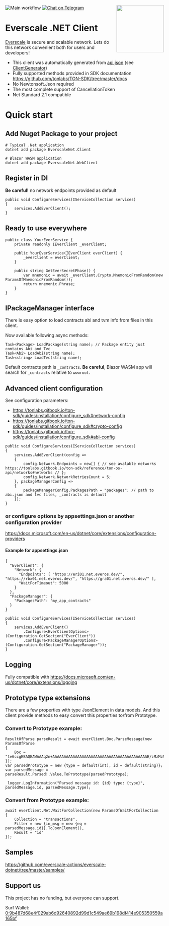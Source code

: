 ![Main workflow](https://github.com/everscale-actions/everscale-dotnet/workflows/Main%20workflow/badge.svg)
[![Chat on Telegram](https://img.shields.io/badge/chat-on%20telegram-9cf.svg)](https://t.me/everscale_actions_chat)
[<img src="https://avatars3.githubusercontent.com/u/67861283?s=150&u=4536b61595a1b422604fab8a7012092d891278f6&v=4" align="right" width="150">](https://freeton.org/)

# Everscale .NET Client 


[Everscale](https://everscale.network/) is secure and scalable network. Lets do this network convenient both for users and developers!

- This client was automatically generated from [api.json](https://github.com/tonlabs/TON-SDK/blob/master/tools/api.json) (see [ClientGenerator](https://github.com/everscale-actions/everscale-dotnet/tree/master/tools/EverscaleNet.ClientGenerator)) 
- Fully supported methods provided in SDK documentation https://github.com/tonlabs/TON-SDK/tree/master/docs
- No Newtonsoft.Json required
- The most complete support of CancellationToken
- Net Standard 2.1 compatible


# Quick start 

## Add Nuget Package to your project

```shell
# Typical .Net application
dotnet add package EverscaleNet.Client

# Blazor WASM application
dotnet add package EverscaleNet.WebClient
```

## Register in DI  
**Be careful!** no network endpoints provided as default

```
public void ConfigureServices(IServiceCollection services)
{
    services.AddEverClient();
}
```

## Ready to use everywhere 

```
public class YourEverService {
    private readonly IEverClient _everClient;

    public YourEverService(IEverClient everClient) {
        _everClient = everClient;
    }
    
    public string GetEverSecretPhase() {
        var mnemonic = await _everClient.Crypto.MnemonicFromRandom(new ParamsOfMnemonicFromRandom());
        return mnemonic.Phrase;
    }
}
```

## IPackageManager interface

There is easy option to load contracts abi and tvm info from files in this client.

Now available following async methods:

```
Task<Package> LoadPackage(string name); // Package entity just contains Abi and Tvc
Task<Abi> LoadAbi(string name);
Task<string> LoadTvc(string name);
```

Default contracts path is `_contracts`. **Be careful**, Blazor WASM app will search for `_contracts` relative to `wwwroot`. 

## Advanced client configuration

See configuration parameters:

* https://tonlabs.gitbook.io/ton-sdk/guides/installation/configure_sdk#network-config
* https://tonlabs.gitbook.io/ton-sdk/guides/installation/configure_sdk#crypto-config
* https://tonlabs.gitbook.io/ton-sdk/guides/installation/configure_sdk#abi-config

```
public void ConfigureServices(IServiceCollection services)
{
    services.AddEverClient(config =>
    {
        config.Network.Endpoints = new[] { // see avalable networks https://tonlabs.gitbook.io/ton-sdk/reference/ton-os-api/networks#networks // };
        config.Network.NetworkRetriesCount = 5;
    }, packageManagerConfig =>
    {
        packageManagerConfig.PackagesPath = "packages"; // path to abi.json and tvc files, _contracts is default
    });  
}
```

### or configure options by appsettings.json or another configuration provider

https://docs.microsoft.com/en-us/dotnet/core/extensions/configuration-providers

#### Example for appsettings.json

```
{
  "EverClient": {
    "Network": {
      "Endpoints": [ "https://eri01.net.everos.dev/", "https://rbx01.net.everos.dev/", "https://gra01.net.everos.dev/" ],
      "WaitForTimeout": 5000
    }
  },
  "PackageManager": {
    "PackagesPath": "my_app_contracts"
  }
}
```

```
public void ConfigureServices(IServiceCollection services)
{
    services.AddEverClient()        
        .Configure<EverClientOptions>(Configuration.GetSection("EverClient"))
        .Configure<PackageManagerOptions>(Configuration.GetSection("PackageManager"));
}
```

## Logging

Fully compatible with https://docs.microsoft.com/en-us/dotnet/core/extensions/logging 

## Prototype type extensions

There are a few properties with type JsonElement in data models. 
And this client provide methods to easy convert this properties to/from Prototype.

### Convert to Prototype example:

```
ResultOfParse parseResult = await everClient.Boc.ParseMessage(new ParamsOfParse
{
    Boc = "te6ccgEBAQEAWAAAq2n+AAAAAAAAAAAAAAAAAAAAAAAAAAAAAAAAAAAAAAAAAAE/zMzMzMzMzMzMzMzMzMzMzMzMzMzMzMzMzMzMzMzMzMzSsG8DgAAAAAjuOu9NAL7BxYpA"
});
var parsedPrototype = new {type = default(int), id = default(string)};
var parsedMessage = parseResult.Parsed!.Value.ToPrototype(parsedPrototype);

_logger.LogInformation("Parsed message id: {id} type: {type}", parsedMessage.id, parsedMessage.type);
```

### Convert from Prototype example:

```
await everClient.Net.WaitForCollection(new ParamsOfWaitForCollection
{
    Collection = "transactions",
    Filter = new {in_msg = new {eq = parsedMessage.id}}.ToJsonElement(),
    Result = "id"
});
```

## Samples

https://github.com/everscale-actions/everscale-dotnet/tree/master/samples/

## Support us

This project has no funding, but everyone can support.

Surf Wallet: [0:9b487d68e4f029ab6d92640892d99d1c549ae69b198df414e905350559a165bf](https://uri.ever.surf/surf/0:9b487d68e4f029ab6d92640892d99d1c549ae69b198df414e905350559a165bf)
